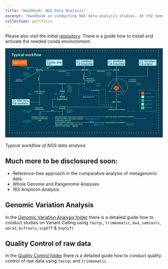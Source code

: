 ```yaml
---
title: "Handbook: NGS Data Analysis"
excerpt: "Handbook on conducting NGS data analysis studies. At the moment there are detailed manuals on Quality Control and Variant Calling. Much more to be disclosured soon!<br/><img src='/images/NGS analysis workflow.png' width='500px'>"
collection: portfolio
---
```


Please also visit the initial [repository](https://github.com/iliapopov17/NGS-Data-Analysis-Manual). There is a guide how to install and activate the needed conda envinronment.

<img src='/images/NGS analysis workflow.png'>

_Typical workflow of NGS data analysis_

## Much more to be disclosured soon:
- Reference-free approach in the comparative analysis of metagenomic data
- Whole Genome and Pangenome Analyses
- 16S Amplicon Analysis

## Genomic Variation Analysis

In the [Genomic Variation Analysis folder](https://github.com/iliapopov17/NGS-Data-Analysis-Manual/tree/main/2%20-%20Genomic%20Variation%20Analysis) there is a detailed guide how to conduct studies on Variant Calling using `fastqc`, `trimmomatic`, `bwa`, `samtools`, `abra2`, `bcftools`, `snpEff` & `SnpSift`

## Quality Control of raw data

In the [Quality Control folder](https://github.com/iliapopov17/NGS-Data-Analysis-Manual/tree/main/1%20-%20Quality%20Control) there is a detailed guide how to conduct quality control of raw data using `fastqc` and `trimmomatic`.
